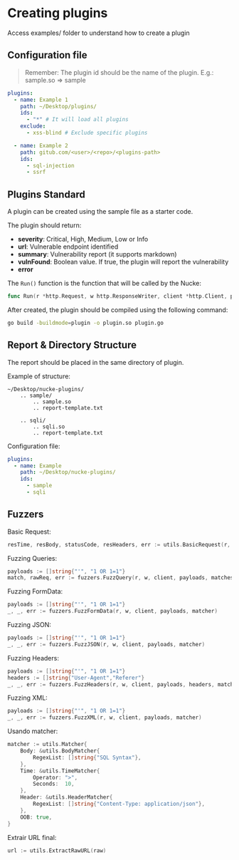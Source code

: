 # Creating plugins

Access examples/ folder to understand how to create a plugin

## Configuration file

> Remember: The plugin id should be the name of the plugin. E.g.: sample.so => sample

```yaml
plugins:
  - name: Example 1
    path: ~/Desktop/plugins/
    ids:
      - "*" # It will load all plugins
    exclude:
      - xss-blind # Exclude specific plugins

  - name: Example 2
    path: gitub.com/<user>/<repo>/<plugins-path>
    ids:
      - sql-injection
      - ssrf
```

## Plugins Standard

A plugin can be created using the sample file as a starter code.

The plugin should return:

- **severity**: Critical, High, Medium, Low or Info
- **url**: Vulnerable endpoint identified
- **summary**: Vulnerability report (it supports markdown)
- **vulnFound**: Boolean value. If true, the plugin will report the vulnerability
- **error**

The `Run()` function is the function that will be called by the Nucke:

```go
func Run(r *http.Request, w http.ResponseWriter, client *http.Client, pluginDir string) (string, string, string, bool, error)
```

After created, the plugin should be compiled using the following command:

```bash
go build -buildmode=plugin -o plugin.so plugin.go
```

## Report & Directory Structure

The report should be placed in the same directory of plugin.

Example of structure:

```
~/Desktop/nucke-plugins/
    .. sample/
        .. sample.so
        .. report-template.txt

    .. sqli/
        .. sqli.so
        .. report-template.txt
```

Configuration file:

```yaml
plugins:
  - name: Example
    path: ~/Desktop/nucke-plugins/
    ids:
      - sample
      - sqli
```

## Fuzzers

Basic Request:

```go
resTime, resBody, statusCode, resHeaders, err := utils.BasicRequest(r, w, client)
```

Fuzzing Queries:

```go
payloads := []string{"'", "1 OR 1=1"}
match, rawReq, err := fuzzers.FuzzQuery(r, w, client, payloads, matches)
```

Fuzzing FormData:

```go
payloads := []string{"'", "1 OR 1=1"}
_, _, err := fuzzers.FuzzFormData(r, w, client, payloads, matcher)
```

Fuzzing JSON:

```go
payloads := []string{"'", "1 OR 1=1"}
_, _, err := fuzzers.FuzzJSON(r, w, client, payloads, matcher)
```

Fuzzing Headers:

```go
payloads := []string{"'", "1 OR 1=1"}
headers := []string{"User-Agent","Referer"}
_, _, err := fuzzers.FuzzHeaders(r, w, client, payloads, headers, matcher)
```

Fuzzing XML:

```go
payloads := []string{"'", "1 OR 1=1"}
_, _, err := fuzzers.FuzzXML(r, w, client, payloads, matcher)
```

Usando matcher:

```go
matcher := utils.Matcher{
    Body: &utils.BodyMatcher{
        RegexList: []string{"SQL Syntax"},
    },
    Time: &utils.TimeMatcher{
        Operator: ">",
        Seconds:  10,
    },
    Header: &utils.HeaderMatcher{
        RegexList: []string{"Content-Type: application/json"},
    },
    OOB: true,
}
```

Extrair URL final:

```go
url := utils.ExtractRawURL(raw)
```
